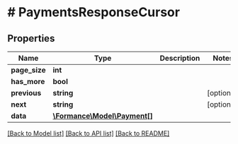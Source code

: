 # # PaymentsResponseCursor

## Properties

Name | Type | Description | Notes
------------ | ------------- | ------------- | -------------
**page_size** | **int** |  |
**has_more** | **bool** |  |
**previous** | **string** |  | [optional]
**next** | **string** |  | [optional]
**data** | [**\Formance\Model\Payment[]**](Payment.md) |  |

[[Back to Model list]](../../README.md#models) [[Back to API list]](../../README.md#endpoints) [[Back to README]](../../README.md)
